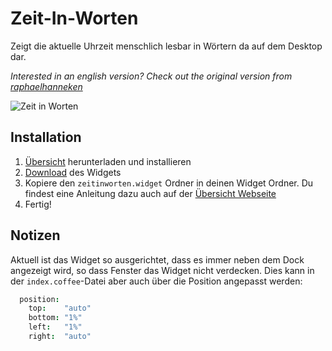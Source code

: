 # Zeit-In-Worten
Zeigt die aktuelle Uhrzeit menschlich lesbar in Wörtern da auf dem Desktop dar.

*Interested in an english version? Check out the original version from [raphaelhanneken](https://github.com/raphaelhanneken/time-in-words)*

![Zeit in Worten](https://raw.githubusercontent.com/xremix/Zeit-In-Worten/master/screenshot_detail.png)

## Installation

1. [Übersicht](http://tracesof.net/uebersicht/) herunterladen und installieren
2. [Download](https://github.com/xremix/Zeit-In-Worten/releases/) des Widgets
3. Kopiere den `zeitinworten.widget` Ordner in deinen Widget Ordner. Du findest eine Anleitung dazu auch auf der [Übersicht Webseite](http://tracesof.net/uebersicht-widgets/)
4. Fertig!

## Notizen

Aktuell ist das Widget so ausgerichtet, dass es immer neben dem Dock angezeigt wird, so dass Fenster das Widget nicht verdecken.
Dies kann in der `index.coffee`-Datei aber auch über die Position angepasst werden:

```coffee
  position:
    top:    "auto"
    bottom: "1%"
    left:   "1%"
    right:  "auto"
```